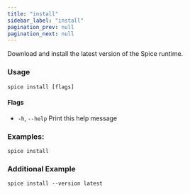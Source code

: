 ```yaml
---
title: "install"
sidebar_label: "install"
pagination_prev: null
pagination_next: null
---
```

Download and install the latest version of the Spice runtime.

### Usage

```shell
spice install [flags]
```

#### Flags

- `-h`, `--help`   Print this help message

### Examples:

```shell 
spice install
```

### Additional Example

```shell
spice install --version latest
```
